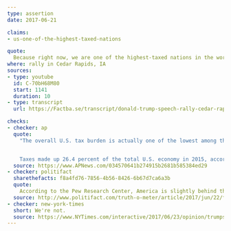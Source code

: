 ```yaml
---
type: assertion
date: 2017-06-21

claims:
- us-one-of-the-highest-taxed-nations

quote:
  Because right now, we are one of the highest-taxed nations in the world.
where: rally in Cedar Rapids, IA
sources:
- type: youtube
  id: C-70bH68M80
  start: 1141
  duration: 10
- type: transcript
  url: https://Factba.se/transcript/donald-trump-speech-rally-cedar-rapids-iowa-june-21-2017

checks:
- checker: ap
  quote:
    "The overall U.S. tax burden is actually one of the lowest among the 32 developed and large emerging-market economies tracked by the Organization for Economic Cooperation and Development.


    Taxes made up 26.4 percent of the total U.S. economy in 2015, according to the OECD. That’s far below Denmark’s tax burden of 46.6 percent, Britain’s 32.5 percent or Germany’s 36.9 percent. Just four OECD countries had a lower tax bite than the U.S.: South Korea, Ireland, Chile and Mexico."
  source: https://www.APNews.com/034570641b274915b2681b585384ed29
- checker: politifact
  sharethefacts: f8a4fd76-7856-4b56-8426-6b67d7ca6a3b
  quote:
    According to the Pew Research Center, America is slightly behind the middle of the pack when it comes to the taxed revenue portion of gross domestic product.
  source: http://www.politifact.com/truth-o-meter/article/2017/jun/22/fact-checking-nine-things-trump-overstated-got-wro/
- checker: new-york-times
  short: We're not.
  source: https://www.NYTimes.com/interactive/2017/06/23/opinion/trumps-lies.html
---
```

